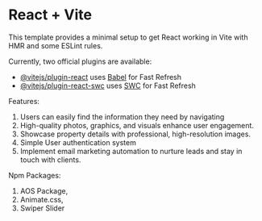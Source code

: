 # React + Vite

This template provides a minimal setup to get React working in Vite with HMR and some ESLint rules.

Currently, two official plugins are available:

- [@vitejs/plugin-react](https://github.com/vitejs/vite-plugin-react/blob/main/packages/plugin-react/README.md) uses [Babel](https://babeljs.io/) for Fast Refresh
- [@vitejs/plugin-react-swc](https://github.com/vitejs/vite-plugin-react-swc) uses [SWC](https://swc.rs/) for Fast Refresh

Features:

1. Users can easily find the information they need by navigating
2. High-quality photos, graphics, and visuals enhance user engagement.
3. Showcase property details with professional, high-resolution images.
4. Simple User authentication system
5. Implement email marketing automation to nurture leads and stay in touch with clients.

Npm Packages:

1. AOS Package,
2. Animate.css,
3. Swiper Slider
